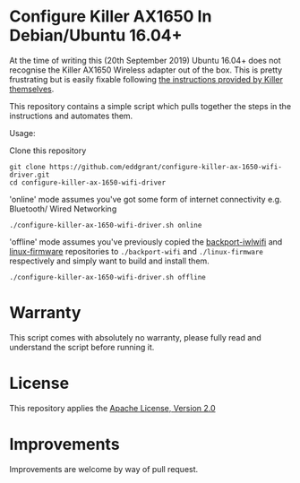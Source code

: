 # Configure Killer AX1650 In Debian/Ubuntu 16.04+

At the time of writing this (20th September 2019) Ubuntu 16.04+ does not recognise the Killer AX1650 Wireless adapter out of the box.
This is pretty frustrating but is easily fixable following [the instructions provided by Killer themselves][killer-instructions].

This repository contains a simple script which pulls together the steps in the instructions and automates them.

Usage:

Clone this repository

    git clone https://github.com/eddgrant/configure-killer-ax-1650-wifi-driver.git
    cd configure-killer-ax-1650-wifi-driver
    
'online' mode assumes you've got some form of internet connectivity e.g. Bluetooth/ Wired Networking

    ./configure-killer-ax-1650-wifi-driver.sh online
    
'offline' mode assumes you've previously copied the [backport-iwlwifi][backport-iwlwifi-repository] and [linux-firmware][linux-firmware-repository] repositories to `./backport-wifi` and `./linux-firmware` respectively and simply want to build and install them.

    ./configure-killer-ax-1650-wifi-driver.sh offline

# Warranty

This script comes with absolutely no warranty, please fully read and understand the script before running it. 

# License

This repository applies the [Apache License, Version 2.0][apache-license]

# Improvements

Improvements are welcome by way of pull request.

[backport-iwlwifi-repository]: https://git.kernel.org/pub/scm/linux/kernel/git/iwlwifi/$backport-iwlwifi.git
[linux-firmware-repository]: git://git.kernel.org/pub/scm/linux/kernel/git/firmware/linux-firmware.git
[killer-instructions]: https://support.killernetworking.com/knowledge-base/killer-ax1650-in-debian-ubuntu-16-04/
[apache-license]: https://www.apache.org/licenses/LICENSE-2.0
